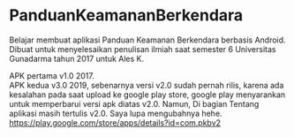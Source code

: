 # PanduanKeamananBerkendara
Belajar membuat aplikasi Panduan Keamanan Berkendara berbasis Android. 
Dibuat untuk menyelesaikan penulisan ilmiah saat semester 6 Universitas Gunadarma tahun 2017 untuk Ales K. 

APK pertama v1.0 2017.<br>
APK kedua v3.0 2019, sebenarnya versi v2.0 sudah pernah rilis, karena ada kesalahan pada saat upload ke google play store, google play menyarankan untuk memperbarui versi apk diatas v2.0. Namun, Di bagian Tentang aplikasi masih tertulis v2.0. Saya lupa mengubahnya hehe.<br>
https://play.google.com/store/apps/details?id=com.pkbv2
